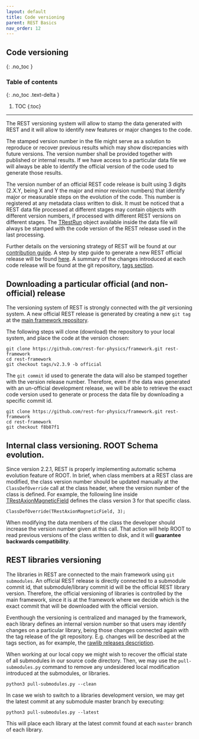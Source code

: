 ```yaml
---
layout: default
title: Code versioning
parent: REST Basics
nav_order: 12
---
```


## Code versioning
{: .no_toc }

### Table of contents
{: .no_toc .text-delta }

1. TOC
{:toc}

---

The REST versioning system will allow to stamp the data generated with REST and it will allow to identify new features or major changes to the code.

The stamped version number in the file might serve as a solution to reproduce or recover previous results which may show discrepancies with future versions. The version number shall be provided together with published or internal results. If we have access to a particular data file we will always be able to identify the official version of the code used to generate those results.

The version number of an official REST code release is built using 3 digits (2.X.Y, being X and Y the major and minor revision numbers) that identify major or measurable steps on the evolution of the code. This number is registered at any metadata class written to disk. It must be noticed that a REST data file processed at different stages may contain objects with different version numbers, if processed with different REST versions on different stages. The [TRestRun](https://sultan.unizar.es/rest/classTRestRun.html) object available inside the data file will always be stamped with the code version of the REST release used in the last processing.

Further details on the versioning strategy of REST will be found at our [contribution guide](https://github.com/rest-for-physics/framework/blob/master/CONTRIBUTING.md). A step by step guide to generate a new REST official release will be found [here](../rest-advanced/new-release.md). A summary of the changes introduced at each code release will be found at the git repository, [tags section](https://github.com/rest-for-physics/framework/releases).

## Downloading a particular official (and non-official) release

The versioning system of REST is strongly connected with the *git* versioning system. A new official REST release is generated by creating a new `git tag` at the [main framework repository](https://github.com/rest-for-physics/framework).

The following steps will clone (download) the repository to your local system, and place the code at the version chosen:

```
git clone https://github.com/rest-for-physics/framework.git rest-framework
cd rest-framework
git checkout tags/v2.3.9 -b official
```

The `git commit` id used to generate the data will also be stamped together with the version release number. Therefore, even if the data was generated with an un-official development release, we will be able to retrieve the exact code version used to generate or process the data file by downloading a specific commit id.

```
git clone https://github.com/rest-for-physics/framework.git rest-framework
cd rest-framework
git checkout f8b87f1
```

## Internal class versioning. ROOT Schema evolution.

Since version 2.2.1, REST is properly implementing automatic schema evolution feature of ROOT. In brief, when class members at a REST class are modified, the class version number should be updated manually at the `ClassDefOverride` call at the class header, where the version number of the class is defined. For example, the following line inside [TRestAxionMagneticField](https://sultan.unizar.es/rest/classTRestAxionMagneticField.html) defines the class version 3 for that specific class.

```
ClassDefOverride(TRestAxionMagneticField, 3);
```

When modifying the data members of the class the developer should increase the version number given at this call. That action will help ROOT to read previous versions of the class written to disk, and it will **guarantee backwards compatibility**.

## REST libraries versioning

The libraries in REST are connected to the main framework using `git submodules`. An official REST release is directly connected to a submodule commit id, that submodule/library commit id will be the official REST library version. Therefore, the official versioning of libraries is controlled by the main framework, since it is at the framework where we decide which is the exact commit that will be downloaded with the official version.

Eventhough the versioning is centralized and managed by the framework, each library defines an internal version number so that users may identify changes on a particular library, being those changes connected again with the tag release of the git repository. E.g. changes will be described at the tags section, as for example, the [rawlib releases description](https://github.com/rest-for-physics/rawlib/releases).

When working at our local copy we might wish to recover the official state of all submodules in our source code directory. Then, we may use the `pull-submodules.py` command to remove any undesidered local modification introduced at the submodules, or libraries.

```
python3 pull-submodules.py --clean
```

In case we wish to switch to a libraries development version, we may get the latest commit at any submodule master branch by executing:

```
python3 pull-submodules.py --latest
```

This will place each library at the latest commit found at each `master` branch of each library.
